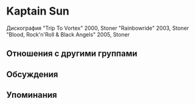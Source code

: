 # Kaptain Sun

Дискография
"Trip To Vortex" 2000, Stoner
"Rainbowride" 2003, Stoner
"Blood, Rock'n'Roll & Black Angels" 2005, Stoner

## Отношения с другими группами


## Обсуждения


## Упоминания

